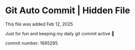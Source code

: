 # Git Auto Commit | Hidden File

This file was added Feb 12, 2025

Just for fun and keeping my daily git commit active 🤪

commit number: 1685285
